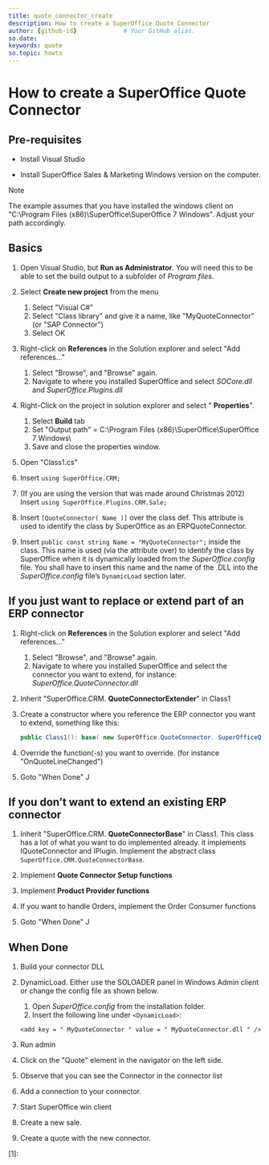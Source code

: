 ```yaml
---
title: quote_connector_create
description: How to create a SuperOffice Quote Connector
author: {github-id}             # Your GitHub alias.
so.date:
keywords: quote
so.topic: howto
---
```

# How to create a SuperOffice Quote Connector

## Pre-requisites

* Install Visual Studio

* Install SuperOffice Sales & Marketing Windows version on the computer.

> [!NOTE]
> The example assumes that you have installed the windows client on "C:\Program Files (x86)\SuperOffice\SuperOffice 7 Windows\". Adjust your path accordingly.

## Basics

1. Open Visual Studio, but **Run as Administrator**. You will need this to be able to set the build output to a subfolder of *Program files*.

2. Select **Create new project** from the menu
    1. Select "Visual C#"
    2. Select "Class library" and give it a name, like "MyQuoteConnector" (or "SAP Connector")
    3. Select OK

3. Right-click on **References** in the Solution explorer and select "Add references…"

    1. Select "Browse", and "Browse" again.
    2. Navigate to where you installed SuperOffice and select *SOCore.dll* and *SuperOffice.Plugins.dll*

4. Right-Click on the project in solution explorer and select " **Properties**".

    1. Select **Build** tab
    2. Set "Output path" = C:\Program Files (x86)\SuperOffice\SuperOffice 7 Windows\
    3. Save and close the properties window.

5. Open "Class1.cs"

6. Insert `using SuperOffice.CRM;`

7. (If you are using the version that was made around Christmas 2012) Insert `using SuperOffice.Plugins.CRM.Sale;`

8. Insert `[QuoteConnector( Name )]` over the class def. This attribute is used to identify the class by SuperOffice as an ERPQuoteConnector.

9. Insert `public const string Name = "MyQuoteConnector";` inside the class. This name is used (via the attribute over) to identify the class by SuperOffice when it is dynamically loaded from the *SuperOffice.config* file. You shall have to insert this name and the name of the .DLL into the *SuperOffice.config* file’s `DynamicLoad` section later.

## If you just want to replace or extend part of an ERP connector

1. Right-click on **References** in the Solution explorer and select "Add references…"
    1. Select "Browse", and "Browse" again.
    2. Navigate to where you installed SuperOffice and select the connector you want to extend, for instance: *SuperOffice.QuoteConnector.dll*

2. Inherit "SuperOffice.CRM. **QuoteConnectorExtender**" in Class1

3. Create a constructor where you reference the ERP connector you want to extend, something like this:

    ```csharp
    public Class1(): base( new SuperOffice.QuoteConnector. SuperOfficeQuoteConnector()) { }
    ```

4. Override the function(-s) you want to override. (for instance "OnQuoteLineChanged")

5. Goto "When Done" J

## If you don’t want to extend an existing ERP connector

1. Inherit "SuperOffice.CRM. **QuoteConnectorBase**" in Class1. This class has a lot of what you want to do implemented already. it implements IQuoteConnector and IPlugin.
    Implement the abstract class `SuperOffice.CRM.QuoteConnectorBase`.

2. Implement **Quote Connector Setup functions**

3. Implement **Product Provider functions**

4. If you want to handle Orders, implement the Order Consumer functions

5. Goto "When Done" J

## When Done

1. Build your connector DLL

2. DynamicLoad. Either use the SOLOADER panel in Windows Admin client or change the config file as shown below.

    1. Open *SuperOffice.config* from the installation folder.
    2. Insert the following line under `<DynamicLoad>`:

    `<add key = " MyQuoteConnector " value = " MyQuoteConnector.dll " />`

3. Run admin

4. Click on the "Quote" element in the navigator on the left side.

5. Observe that you can see the Connector in the connector list

6. Add a connection to your connector.

7. Start SuperOffice win client

8. Create a new sale.

9. Create a quote with the new connector.

<!-- Referenced links -->
[1]:
